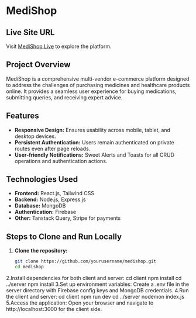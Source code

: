 # MediShop
## Live Site URL
Visit [MediShop Live](https://medicine-shop-auth.web.app/) to explore the platform.

## Project Overview
MediShop is a comprehensive multi-vendor e-commerce platform designed to address the challenges of purchasing medicines and healthcare products online. It provides a seamless user experience for buying medications, submitting queries, and receiving expert advice.

## Features
- **Responsive Design:** Ensures usability across mobile, tablet, and desktop devices.
- **Persistent Authentication:** Users remain authenticated on private routes even after page reloads.
- **User-friendly Notifications:** Sweet Alerts and Toasts for all CRUD operations and authentication actions.

## Technologies Used
- **Frontend:** React.js, Tailwind CSS
- **Backend:** Node.js, Express.js
- **Database:** MongoDB
- **Authentication:** Firebase
- **Other:** Tanstack Query, Stripe for payments

## Steps to Clone and Run Locally
1. **Clone the repository:**
   ```bash
   git clone https://github.com/yourusername/medishop.git
   cd medishop
2.Install dependencies for both client and server:
    cd client
    npm install
    cd ../server
    npm install
3.Set up environment variables:
  Create a .env file in the server directory with Firebase config keys and MongoDB credentials.
4.Run the client and server:
  cd client
  npm run dev
  cd ../server
  nodemon index.js
5.Access the application:
  Open your browser and navigate to http://localhost:3000 for the client side.

